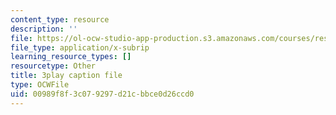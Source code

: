 ```yaml
---
content_type: resource
description: ''
file: https://ol-ocw-studio-app-production.s3.amazonaws.com/courses/res-ll-005-mathematics-of-big-data-and-machine-learning-january-iap-2020/00989f8f3c079297d21cbbce0d26ccd0_t4K6lney7Zw.srt
file_type: application/x-subrip
learning_resource_types: []
resourcetype: Other
title: 3play caption file
type: OCWFile
uid: 00989f8f-3c07-9297-d21c-bbce0d26ccd0
---
```

